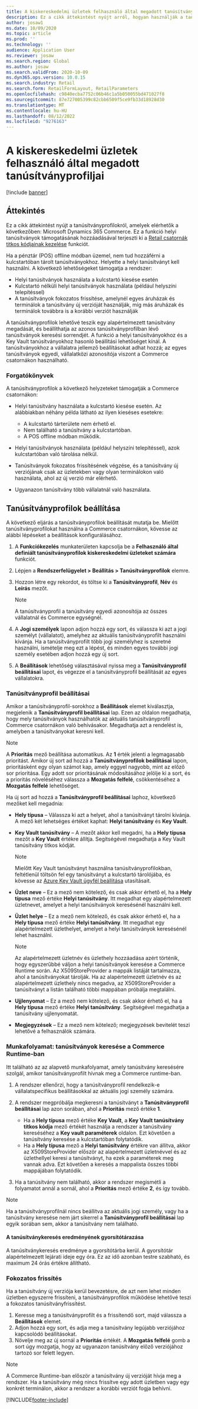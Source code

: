 ```yaml
---
title: A kiskereskedelmi üzletek felhasználó által megadott tanúsítványprofiljai
description: Ez a cikk áttekintést nyújt arról, hogyan használják a tanúsítványokat a kiskereskedelmi üzletekben.
author: josaw1
ms.date: 10/09/2020
ms.topic: article
ms.prod: ''
ms.technology: ''
audience: Application User
ms.reviewer: josaw
ms.search.region: Global
ms.author: josaw
ms.search.validFrom: 2020-10-09
ms.dyn365.ops.version: 10.0.15
ms.search.industry: Retail
ms.search.form: RetailFormLayout, RetailParameters
ms.openlocfilehash: c9840ecba7752c06b46c1a5b050055bd471027f8
ms.sourcegitcommit: 87e727005399c82cbb6509f5ce9fb33d18928d30
ms.translationtype: MT
ms.contentlocale: hu-HU
ms.lasthandoff: 08/12/2022
ms.locfileid: "9276163"
---
```

# <a name="user-defined-certificate-profiles-for-retail-stores"></a>A kiskereskedelmi üzletek felhasználó által megadott tanúsítványprofiljai

[!include [banner](../includes/banner.md)]


## <a name="overview"></a>Áttekintés

Ez a cikk áttekintést nyújt a tanúsítványprofilokról, amelyek elérhetők a következőben: Microsoft Dynamics 365 Commerce. Ez a funkció helyi tanúsítványok támogatásának hozzáadásával terjeszti ki a [Retail csatornák titkos kódjainak kezelése](../dev-itpro/manage-secrets.md) funkciót.

Ha a pénztár (POS) offline módban üzemel, nem tud hozzáférni a kulcstartóban tárolt tanúsítványokhoz. Helyette a helyi tanúsítványt kell használni. A következő lehetőségeket támogatja a rendszer:

- Helyi tanúsítványok használata a kulcstartó kiesése esetén
- Kulcstartó nélküli helyi tanúsítványok használata (például helyszíni telepítéssel)
- A tanúsítványok fokozatos frissítése, amelynél egyes áruházak és terminálok a tanúsítvány új verzióját használják, míg más áruházak és terminálok továbbra is a korábbi verziót használják

A tanúsítványprofilok lehetővé teszik egy alapértelmezett tanúsítvány megadását, és beállíthatja az azonos tanúsítványprofilban lévő tanúsítványok keresési sorrendjét. A funkció a helyi tanúsítványokhoz és a Key Vault tanúsítványokhoz hasonló beállítási lehetőséget kínál. A tanúsítványokhoz a vállalatra jellemző beállításokat adhat hozzá; az egyes tanúsítványok egyedi, vállalatközi azonosítója viszont a Commerce csatornákon használható.

### <a name="scenarios"></a>Forgatókönyvek

A tanúsítványprofilok a következő helyzeteket támogatják a Commerce csatornákon:

- Helyi tanúsítvány használata a kulcstartó kiesése esetén. Az alábbiakban néhány példa látható az ilyen kieséses esetekre:

    - A kulcstartó tárterülete nem érhető el.
    - Nem található a tanúsítvány a kulcstartóban.
    - A POS offline módban működik.

- Helyi tanúsítványok használata (például helyszíni telepítéssel), azok kulcstartóban való tárolása nélkül.
- Tanúsítványok fokozatos frissítésének végzése, és a tanúsítvány új verziójának csak az üzletekben vagy olyan terminálokon való használata, ahol az új verzió már elérhető.
- Ugyanazon tanúsítvány több vállalatnál való használata.

## <a name="set-up-certificate-profiles"></a>Tanúsítványprofilok beállítása

A következő eljárás a tanúsítványprofilok beállítását mutatja be. Mielőtt tanúsítványprofilokat használna a Commerce csatornákon, kövesse az alábbi lépéseket a beállítások konfigurálásához.

1. A **Funkciókezelés** munkaterületen kapcsolja be a **Felhasználó által definiált tanúsítványprofilok kiskereskedelmi üzleteket számára** funkciót.
2. Lépjen a **Rendszerfelügyelet \> Beállítás \> Tanúsítványprofilok** elemre.
3. Hozzon létre egy rekordot, és töltse ki a **Tanúsítványprofil**, **Név** és **Leírás** mezőt.

    > [!NOTE]
    > A tanúsítványprofil a tanúsítvány egyedi azonosítója az összes vállalatnál és Commerce egységnél.

3. A **Jogi személyek** lapon adjon hozzá egy sort, és válassza ki azt a jogi személyt (vállalatot), amelyhez az aktuális tanúsítványprofilt használni kívánja. Ha a tanúsítványprofilt több jogi személyhez is szeretné használni, ismételje meg ezt a lépést, és minden egyes további jogi személy esetében adjon hozzá egy új sort.
4. A **Beállítások** lehetőség választásával nyissa meg a **Tanúsítványprofil beállításai** lapot, és végezze el a tanúsítványprofil beállítását az egyes vállalatokra.

### <a name="certificate-profile-settings"></a>Tanúsítványprofil beállításai

Amikor a tanúsítványprofil-sorokhoz a **Beállítások** elemet kiválasztja, megjelenik a **Tanúsítványprofil beállításai** lap. Ezen az oldalon megadhatja, hogy mely tanúsítványok használhatók az aktuális tanúsítványprofil Commerce csatornákon való behívásakor. Megadhatja azt a rendelést is, amelyben a tanúsítványokat keresni kell.

> [!NOTE]
> A **Prioritás** mező beállítása automatikus. Az **1** érték jelenti a legmagasabb prioritást. Amikor új sort ad hozzá a **Tanúsítványprofilok beállításai** lapon, prioritásként egy olyan számot kap, amely eggyel nagyobb, mint az előző sor prioritása. Egy adott sor prioritásának módosításához jelölje ki a sort, és a prioritás növeléséhez válassza a **Mozgatás felfelé**, csökkentéséhez a **Mozgatás felfelé** lehetőséget.

Ha új sort ad hozzá a **Tanúsítványprofil beállításai** laphoz, következő mezőket kell megadnia:

- **Hely típusa** – Válassza ki azt a helyet, ahol a tanúsítványt tárolni kívánja. A mező két lehetséges értéket kaphat: **Helyi tanúsítvány** és **Key Vault**.
- **Key Vault tanúsítvány** – A mezőt akkor kell megadni, ha a **Hely típusa** mezőt a **Key Vault** értékre állítja. Segítségével megadhatja a Key Vault tanúsítvány titkos kódját.

    > [!NOTE]
    > Mielőtt Key Vault tanúsítványt használna tanúsítványprofilokban, feltétlenül töltsön fel egy tanúsítványt a kulcstartó tárolójába, és kövesse az [Azure Key Vault ügyfél beállítása](../../finance/localizations/setting-up-azure-key-vault-client.md) utasításait.

- **Üzlet neve** – Ez a mező nem kötelező, és csak akkor érhető el, ha a **Hely típusa** mező értéke **Helyi tanúsítvány**. Itt megadhat egy alapértelmezett üzletnevet, amelyet a helyi tanúsítványok keresésénél használni kell.
- **Üzlet helye** – Ez a mező nem kötelező, és csak akkor érhető el, ha a **Hely típusa** mező értéke **Helyi tanúsítvány**. Itt megadhat egy alapértelmezett üzlethelyet, amelyet a helyi tanúsítványok keresésénél lehet használni.

    > [!NOTE]
    > Az alapértelmezett üzletnév és üzlethely hozzáadása azért történik, hogy egyszerűbbé váljon a helyi tanúsítványok keresése a Commerce Runtime során. Az X509StoreProvider a mappák listáját tartalmazza, ahol a tanúsítványokat tárolják. Ha az alapértelmezett üzletnév és az alapértelmezett üzlethely nincs megadva, az X509StoreProvider a tanúsítványt a listán található többi mappában próbálja megtalálni.

- **Ujjlenyomat** – Ez a mező nem kötelező, és csak akkor érhető el, ha a **Hely típusa** mező értéke **Helyi tanúsítvány**. Segítségével megadhatja a tanúsítvány ujjlenyomatát.
- **Megjegyzések** – Ez a mező nem kötelező; megjegyzések bevitelét teszi lehetővé a felhasználók számára.

### <a name="workflow-searching-certificates-in-the-commerce-runtime"></a>Munkafolyamat: tanúsítványok keresése a Commerce Runtime-ban

Itt található az az alapvető munkafolyamat, amely tanúsítvány keresésére szolgál, amikor tanúsítványprofilt hívnak meg a Commerce runtime-ban.

1. A rendszer ellenőrzi, hogy a tanúsítványprofil rendelkezik-e vállalatspecifikus beállításokkal az aktuális jogi személy számára.
1. A rendszer megpróbálja megkeresni a tanúsítványt a **Tanúsítványprofil beállításai** lap azon sorában, ahol a **Prioritás** mező értéke **1**.

    - Ha a **Hely típusa** mező értéke **Key Vault**, a **Key Vault tanúsítvány titkos kódja** mező értékét használja a rendszer a tanúsítvány kereséséhez a **Key vault paraméterek** oldalon. Ezt követően a tanúsítvány keresése a kulcstartóban folytatódik.
    - Ha a **Hely típusa** mező a **Helyi tanúsítvány** értékre van állítva, akkor az X509StoreProvider először az alapértelmezett üzletnévvel és az üzlethellyel keresi a tanúsítványt, ha ezek a paraméterek meg vannak adva. Ezt követően a keresés a mappalista összes többi mappájában folytatódik.

1. Ha a tanúsítvány nem található, akkor a rendszer megismétli a folyamatot annál a sornál, ahol a **Prioritás** mező értéke **2**, és így tovább.

> [!NOTE]
> Ha a tanúsítványprofilnál nincs beállítva az aktuális jogi személy, vagy ha a tanúsítvány keresése nem járt sikerrel a **Tanúsítványprofil beállításai** lap egyik sorában sem, akkor a tanúsítvány nem található.

#### <a name="caching-the-results-of-certificate-searches"></a>A tanúsítványkeresés eredményének gyorsítótárazása

A tanúsítványkeresés eredménye a gyorsítótárba kerül. A gyorsítótár alapértelmezett lejárati ideje egy óra. Ez az idő azonban testre szabható, és maximum 24 órás értékre állítható.

### <a name="gradual-update"></a>Fokozatos frissítés

Ha a tanúsítvány új verziója kerül bevezetésre, de azt nem lehet minden üzletben egyszerre frissíteni, a tanúsítványprofilok működése lehetővé teszi a fokozatos tanúsítványfrissítést.

1. Keresse meg a tanúsítványprofilt és a frissítendő sort, majd válassza a **Beállítások** elemet.
1. Adjon hozzá egy sort, és adja meg a tanúsítvány legújabb verziójához kapcsolódó beállításokat.
1. Növelje meg az új sornál a **Prioritás** értékét. A **Mozgatás felfelé** gomb a sort úgy mozgatja, hogy az ugyanazon tanúsítvány előző verziójához tartozó sor felett legyen.

> [!NOTE]
> A Commerce Runtime-ban először a tanúsítvány új verzióját hívja meg a rendszer. Ha a tanúsítvány még nincs frissítve egy adott üzletben vagy egy konkrét terminálon, akkor a rendszer a korábbi verziót fogja behívni.


[!INCLUDE[footer-include](../../includes/footer-banner.md)]
